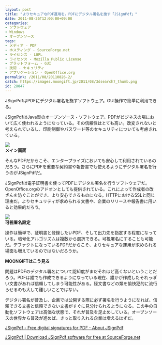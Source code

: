 ```yaml
---
layout: post
title: "よりセキュアなPDF運用を。PDFにデジタル署名を施す「JSignPdf」"
date: 2011-08-26T12:00:00+09:00
categories:
- ソフトウェア
- Windows
- オープンソース
tags: 
- メディア - PDF
- ホスティング - SourceForge.net
- ライセンス - LGPL
- ライセンス - Mozilla Public License
- プラットフォーム - GUI
- 技術 - セキュリティ
- アプリケーション - OpenOffice.org
permalink: /2011/08/20110826-2/
catch: https://images.moongift.jp/2011/08/3dsearch7_thumb.png
id: 28847
---
```

JSignPdfはPDFにデジタル署名を施すソフトウェア。GUI操作で簡単に利用できる。

  

JSignPdfはJava製のオープンソース・ソフトウェア。PDFがビジネスの場において広く使われるようになっている。その信頼性はとても高い。改変されないと考えられているし、印刷制御やパスワード等のセキュリティについても考慮されている。

  

[![](https://images.moongift.jp/2011/08/3dsearch6_thumb.png)](https://images.moongift.jp/2011/08/3dsearch6.png)  
**メイン画面**

  

そんなPDFだからこそ、エンタープライズにおいても安心して利用されているのだろう。さらにPDFを重要な契約書や報告書でも使えるようにデジタル署名を行うのがJSignPdfだ。

  
<!--more-->  

JSignPdfは電子証明書を使ってPDFにデジタル署名を行うソフトウェアだ。OpenOffice.orgのアドオンとしても提供されている。これによって作成者の改ざんを防ぐことができ、より安心できるものになる。HTTPにおけるSSLと同じ理由だ。よりセキュリティが求められる文書や、企業のリリースや報告書に用いると効果的だろう。

  

[![](https://images.moongift.jp/2011/08/3dsearch7_thumb.png)](https://images.moongift.jp/2011/08/3dsearch7.png)  
**可視署名設定**

  

操作は簡単で、証明書と登録したいPDF、そして出力先を指定する程度になっている。暗号化アルゴリズムは複数から選択できる。可視署名にすることも可能だ。デファクトになっているPDFだからこそ、よりセキュアな運用が求められる場面も増えているのではないだろうか。

  
  
  

**MOONGIFTはこう見る**

  

問題はPDFのデジタル署名について認知度がまだそれほど高くないということだろう。PDFは誰でも作成できるようになっている現在、誰かが作成したそれっぽい文書があれば信頼してしまう可能性がある。怪文書などの類を愉快犯的に流行らせるのも大して難しいことではない。

  

デジタル署名が普及し、企業では公開する際に必ず署名を行うようになれば、信頼できる文書と信頼できない文書がすぐに見分けられるようになる。この手の自動化ソフトウェアは高価な状態で、それが普及を足止めしている。オープンソースの世界から普及が進めば、きっと取り入れる企業は増えるはずだ。

  

[JSignPdf - Free digital signatures for PDF - About JSignPdf](http://jsignpdf.sourceforge.net/)

  

[JSignPdf | Download JSignPdf software for free at SourceForge.net](http://sourceforge.net/projects/jsignpdf/)

